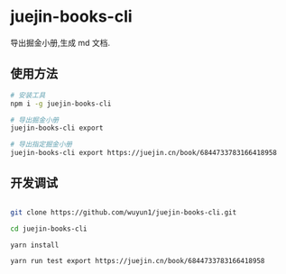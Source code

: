 # juejin-books-cli

导出掘金小册,生成 md 文档.

## 使用方法

```bash
# 安装工具
npm i -g juejin-books-cli

# 导出掘金小册
juejin-books-cli export

# 导出指定掘金小册
juejin-books-cli export https://juejin.cn/book/6844733783166418958

```


## 开发调试

```bash

git clone https://github.com/wuyun1/juejin-books-cli.git

cd juejin-books-cli

yarn install

yarn run test export https://juejin.cn/book/6844733783166418958

```
